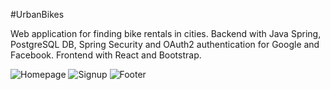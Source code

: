 #UrbanBikes

Web application for finding bike rentals in cities. Backend with Java Spring, PostgreSQL DB, Spring Security and OAuth2 authentication for Google and Facebook. Frontend with React and Bootstrap.

<img src="/Screenshots/Image1" alt="Homepage"/>

<img src="/Screenshots/Image2" alt="Signup"/>

<img src="/Screenshots/Image3" alt="Footer"/>
